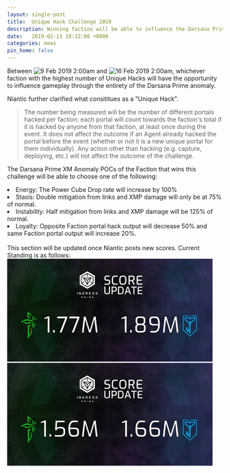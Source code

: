 ```yaml
---
layout: single-post
title:  Unique Hack Challenge 2019
description: Winning faction will be able to influence the Darsana Prime anomaly
date:   2019-02-13 10:12:00 +0800
categories: news
pin_home: false
---
```


Between ![9 Feb 2019 2:00am](https://img.shields.io/badge/02:00am-09%20Feb%202019-orange.svg) and ![16 Feb 2019 2:00am](https://img.shields.io/badge/02:00am-16%20Feb%202019-orange.svg), whichever faction with the highest number of Unique Hacks will have the opportunity to influence gameplay through the entirety of the Darsana Prime anomaly.

Niantic further clarified what consititues as a "Unique Hack".

<blockquote>The number being measured will be the number of different portals hacked per faction: each portal will count towards the faction's total if it is hacked by anyone from that faction, at least once during the event. It does not affect the outcome if an Agent already hacked the portal before the event (whether or not it is a new unique portal for them individually). Any action other than hacking (e.g. capture, deploying, etc.) will not affect the outcome of the challenge.</blockquote>


The Darsana Prime XM Anomaly POCs of the Faction that wins this challenge will be able to choose one of the following: 
<li>Energy: The Power Cube Drop rate will increase by 100%</li>
<li>Stasis: Double mitigation from links and XMP damage will only be at 75% of normal.</li>
<li>Instability: Half mitigation from links and XMP damage will be 125% of normal.</li>
<li>Loyalty: Opposite Faction portal hack output will decrease 50% and same Faction portal output will increase 20%.</li>

<br/>
This section will be updated once Niantic posts new scores.
Current Standing is as follows: 

<div class="row justify-content-center mb-3">
<div class="col-8 col-sm-6 col-md-4">
  <img src="/assets/images/news/13feb.jpg" class="img-responsive" />
</div>
<div class="col-8 col-sm-6 col-md-4">
  <img src="/assets/images/news/12feb.jpg" class="img-responsive" />
</div>
</div>


